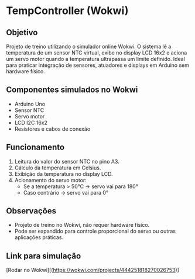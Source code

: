 # TempController (Wokwi)

## Objetivo
Projeto de treino utilizando o simulador online Wokwi. O sistema lê a temperatura de um sensor NTC virtual, exibe no display LCD 16x2 e aciona um servo motor quando a temperatura ultrapassa um limite definido. Ideal para praticar integração de sensores, atuadores e displays em Arduino sem hardware físico.

## Componentes simulados no Wokwi
- Arduino Uno
- Sensor NTC
- Servo motor
- LCD I2C 16x2
- Resistores e cabos de conexão

## Funcionamento
1. Leitura do valor do sensor NTC no pino A3.
2. Cálculo da temperatura em Celsius.
3. Exibição da temperatura no display LCD.
4. Acionamento do servo motor:
   - Se a temperatura > 50°C → servo vai para 180°
   - Caso contrário → servo vai para 0°

## Observações
- Projeto de treino no Wokwi, não requer hardware físico.
- Pode ser expandido para controle proporcional do servo ou outras aplicações práticas.

## Link para simulação
[Rodar no Wokwi][(https://wokwi.com/projects/444251818270026753)]
